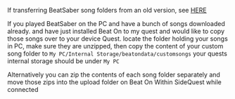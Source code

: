 If transferring BeatSaber song folders from an old version, see [HERE](https://github.com/the-expanse/SideQuest/wiki/Anything-else-users-should-know-about-installing-Beat-On-from-the-old-system)


If you played BeatSaber on the PC and have a bunch of songs downloaded already. and have just installed Beat On to my quest and would like to copy those songs over to your device Quest. locate the folder holding your songs in PC, make sure they are unzipped, then copy the content of your custom song folder to `My PC/Internal Storage/beatondata/customsongs` your quests internal storage should be under `My PC`

Alternatively you can zip the contents of each song folder separately and move those zips into the upload folder on Beat On Within SideQuest while connected